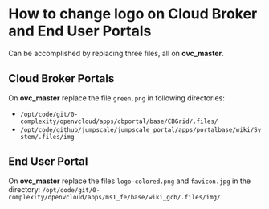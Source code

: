 # How to change logo on Cloud Broker and End User Portals

Can be accomplished by replacing three files, all on **ovc_master**.


## Cloud Broker Portals

On **ovc_master** replace the file `green.png` in following directories:
- `/opt/code/git/0-complexity/openvcloud/apps/cbportal/base/CBGrid/.files/`
- `/opt/code/github/jumpscale/jumpscale_portal/apps/portalbase/wiki/System/.files/img`


## End User Portal

On **ovc_master** replace the files `logo-colored.png` and `favicon.jpg` in the directory:
`/opt/code/git/0-complexity/openvcloud/apps/ms1_fe/base/wiki_gcb/.files/img/`
